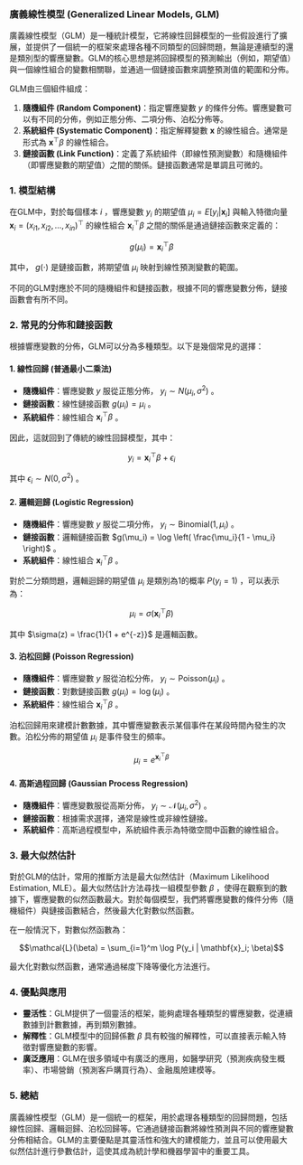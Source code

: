 ### 廣義線性模型 (Generalized Linear Models, GLM)

廣義線性模型（GLM）是一種統計模型，它將線性回歸模型的一些假設進行了擴展，並提供了一個統一的框架來處理各種不同類型的回歸問題，無論是連續型的還是類別型的響應變數。GLM的核心思想是將回歸模型的預測輸出（例如，期望值）與一個線性組合的變數相關聯，並通過一個鏈接函數來調整預測值的範圍和分佈。

GLM由三個組件組成：
1. **隨機組件 (Random Component)**：指定響應變數  $`y`$  的條件分佈。響應變數可以有不同的分佈，例如正態分佈、二項分佈、泊松分佈等。
2. **系統組件 (Systematic Component)**：指定解釋變數  $`\mathbf{x}`$  的線性組合。通常是形式為  $`\mathbf{x}^\top \beta`$  的線性組合。
3. **鏈接函數 (Link Function)**：定義了系統組件（即線性預測變數）和隨機組件（即響應變數的期望值）之間的關係。鏈接函數通常是單調且可微的。

### 1. **模型結構**

在GLM中，對於每個樣本  $`i`$ ，響應變數  $`y_i`$  的期望值  $`\mu_i = E[y_i | \mathbf{x}_i]`$  與輸入特徵向量  $`\mathbf{x}_i = (x_{i1}, x_{i2}, \dots, x_{in})^\top`$  的線性組合  $`\mathbf{x}_i^\top \beta`$  之間的關係是通過鏈接函數來定義的：


```math
g(\mu_i) = \mathbf{x}_i^\top \beta
```


其中， $`g(\cdot)`$  是鏈接函數，將期望值  $`\mu_i`$  映射到線性預測變數的範圍。

不同的GLM對應於不同的隨機組件和鏈接函數，根據不同的響應變數分佈，鏈接函數會有所不同。

### 2. **常見的分佈和鏈接函數**

根據響應變數的分佈，GLM可以分為多種類型。以下是幾個常見的選擇：

#### 1. **線性回歸 (普通最小二乘法)**

- **隨機組件**：響應變數  $`y`$  服從正態分佈， $`y_i \sim N(\mu_i, \sigma^2)`$ 。
- **鏈接函數**：線性鏈接函數  $`g(\mu_i) = \mu_i`$ 。
- **系統組件**：線性組合  $`\mathbf{x}_i^\top \beta`$ 。
  
因此，這就回到了傳統的線性回歸模型，其中：


```math
y_i = \mathbf{x}_i^\top \beta + \epsilon_i
```


其中  $`\epsilon_i \sim N(0, \sigma^2)`$ 。

#### 2. **邏輯迴歸 (Logistic Regression)**

- **隨機組件**：響應變數  $`y`$  服從二項分佈， $`y_i \sim \text{Binomial}(1, \mu_i)`$ 。
- **鏈接函數**：邏輯鏈接函數  $`g(\mu_i) = \log \left( \frac{\mu_i}{1 - \mu_i} \right)`$ 。
- **系統組件**：線性組合  $`\mathbf{x}_i^\top \beta`$ 。

對於二分類問題，邏輯迴歸的期望值  $`\mu_i`$  是類別為1的概率  $`P(y_i = 1)`$ ，可以表示為：


```math
\mu_i = \sigma(\mathbf{x}_i^\top \beta)
```


其中  $`\sigma(z) = \frac{1}{1 + e^{-z}}`$  是邏輯函數。

#### 3. **泊松回歸 (Poisson Regression)**

- **隨機組件**：響應變數  $`y`$  服從泊松分佈， $`y_i \sim \text{Poisson}(\mu_i)`$ 。
- **鏈接函數**：對數鏈接函數  $`g(\mu_i) = \log(\mu_i)`$ 。
- **系統組件**：線性組合  $`\mathbf{x}_i^\top \beta`$ 。

泊松回歸用來建模計數數據，其中響應變數表示某個事件在某段時間內發生的次數。泊松分佈的期望值  $`\mu_i`$  是事件發生的頻率。


```math
\mu_i = e^{\mathbf{x}_i^\top \beta}
```


#### 4. **高斯過程回歸 (Gaussian Process Regression)**

- **隨機組件**：響應變數服從高斯分佈， $`y_i \sim \mathcal{N}(\mu_i, \sigma^2)`$ 。
- **鏈接函數**：根據需求選擇，通常是線性或非線性鏈接。
- **系統組件**：高斯過程模型中，系統組件表示為特徵空間中函數的線性組合。

### 3. **最大似然估計**

對於GLM的估計，常用的推斷方法是最大似然估計（Maximum Likelihood Estimation, MLE）。最大似然估計方法尋找一組模型參數  $`\beta`$ ，使得在觀察到的數據下，響應變數的似然函數最大。對於每個模型，我們將響應變數的條件分佈（隨機組件）與鏈接函數結合，然後最大化對數似然函數。

在一般情況下，對數似然函數為：


```math
\mathcal{L}(\beta) = \sum_{i=1}^m \log P(y_i | \mathbf{x}_i; \beta)
```


最大化對數似然函數，通常通過梯度下降等優化方法進行。

### 4. **優點與應用**

- **靈活性**：GLM提供了一個靈活的框架，能夠處理各種類型的響應變數，從連續數據到計數數據，再到類別數據。
- **解釋性**：GLM模型中的回歸係數  $`\beta`$  具有較強的解釋性，可以直接表示輸入特徵對響應變數的影響。
- **廣泛應用**：GLM在很多領域中有廣泛的應用，如醫學研究（預測疾病發生概率）、市場營銷（預測客戶購買行為）、金融風險建模等。

### 5. **總結**

廣義線性模型（GLM）是一個統一的框架，用於處理各種類型的回歸問題，包括線性回歸、邏輯迴歸、泊松回歸等。它通過鏈接函數將線性預測與不同的響應變數分佈相結合。GLM的主要優點是其靈活性和強大的建模能力，並且可以使用最大似然估計進行參數估計，這使其成為統計學和機器學習中的重要工具。
